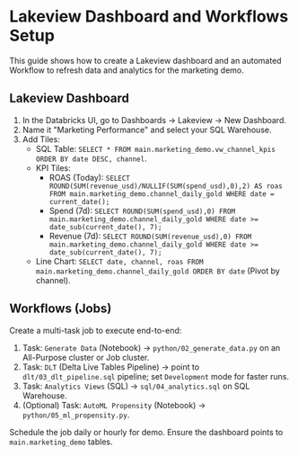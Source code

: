 # Lakeview Dashboard and Workflows Setup

This guide shows how to create a Lakeview dashboard and an automated Workflow to refresh data and analytics for the marketing demo.

## Lakeview Dashboard
1. In the Databricks UI, go to Dashboards → Lakeview → New Dashboard.
2. Name it "Marketing Performance" and select your SQL Warehouse.
3. Add Tiles:
   - SQL Table: `SELECT * FROM main.marketing_demo.vw_channel_kpis ORDER BY date DESC, channel`.
   - KPI Tiles:
     - ROAS (Today): `SELECT ROUND(SUM(revenue_usd)/NULLIF(SUM(spend_usd),0),2) AS roas FROM main.marketing_demo.channel_daily_gold WHERE date = current_date();`
     - Spend (7d): `SELECT ROUND(SUM(spend_usd),0) FROM main.marketing_demo.channel_daily_gold WHERE date >= date_sub(current_date(), 7);`
     - Revenue (7d): `SELECT ROUND(SUM(revenue_usd),0) FROM main.marketing_demo.channel_daily_gold WHERE date >= date_sub(current_date(), 7);`
   - Line Chart: `SELECT date, channel, roas FROM main.marketing_demo.channel_daily_gold ORDER BY date` (Pivot by channel).

## Workflows (Jobs)
Create a multi-task job to execute end-to-end:
1. Task: `Generate Data` (Notebook) → `python/02_generate_data.py` on an All-Purpose cluster or Job cluster.
2. Task: `DLT` (Delta Live Tables Pipeline) → point to `dlt/03_dlt_pipeline.sql` pipeline; set `Development` mode for faster runs.
3. Task: `Analytics Views` (SQL) → `sql/04_analytics.sql` on SQL Warehouse.
4. (Optional) Task: `AutoML Propensity` (Notebook) → `python/05_ml_propensity.py`.

Schedule the job daily or hourly for demo. Ensure the dashboard points to `main.marketing_demo` tables.



